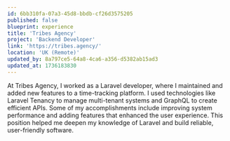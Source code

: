 ```yaml
---
id: 6bb310fa-07a3-45d8-bbdb-cf26d3575205
published: false
blueprint: experience
title: 'Tribes Agency'
project: 'Backend Developer'
link: 'https://tribes.agency/'
location: 'UK (Remote)'
updated_by: 8a797ce5-64a8-4ca6-a356-d5382ab15ad3
updated_at: 1736183830
---
```

At Tribes Agency, I worked as a Laravel developer, where I maintained and added new features to a time-tracking platform. I used technologies like Laravel Tenancy to manage multi-tenant systems and GraphQL to create efficient APIs. Some of my accomplishments include improving system performance and adding features that enhanced the user experience. This position helped me deepen my knowledge of Laravel and build reliable, user-friendly software.